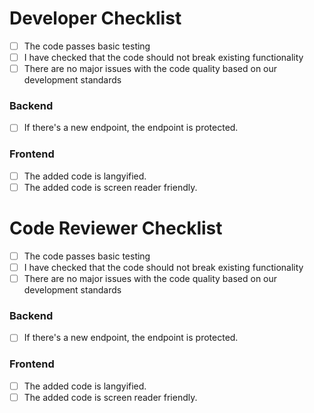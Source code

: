# Developer Checklist
- [ ] The code passes basic testing
- [ ] I have checked that the code should not break existing functionality
- [ ] There are no major issues with the code quality based on our development standards

### Backend
- [ ] If there's a new endpoint, the endpoint is protected.

### Frontend
- [ ] The added code is langyified.
- [ ] The added code is screen reader friendly.

# Code Reviewer Checklist
- [ ] The code passes basic testing
- [ ] I have checked that the code should not break existing functionality
- [ ] There are no major issues with the code quality based on our development standards

### Backend
- [ ] If there's a new endpoint, the endpoint is protected.

### Frontend
- [ ] The added code is langyified.
- [ ] The added code is screen reader friendly.